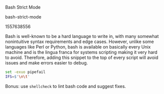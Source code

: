 Bash Strict Mode

bash-strict-mode

1557638556

Bash is well-known to be a hard language to write in, with many somewhat
nonintuitive syntax requirements and edge cases.  However, unlike some
languages like Perl or Python, bash is available on basically every Unix
machine and is the lingua franca for systems scripting making it very hard to
avoid.  Therefore, adding this snippet to the top of every script will avoid
issues and make errors easier to debug.

```bash
set -exuo pipefail
IFS=$'\n\t'
```

Bonus: use `shellcheck` to lint bash code and suggest fixes.
